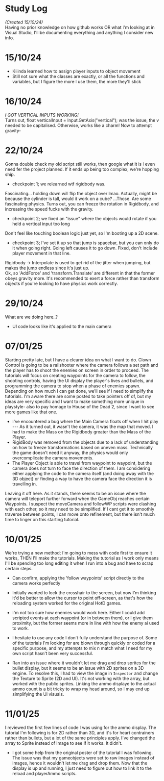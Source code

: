 # Study Log
_(Created 15/10/24)_  
Having no prior knowledge on how github works OR what I'm looking at in Visual Studio, I'll be documenting everything and anything I consider new info.

# 15/10/24
- Kiiinda learned how to assign player inputs to object movement
- Still not sure what the classes are exactly, or all the functions and variables, but I figure the more I use them, the more they'll stick

# 16/10/24
_I GOT VERTICAL INPUTS WORKING!_  
Turns out, float verticalInput = Input.GetAxis("vertical"); was the issue, the v needed to be capitalised. Otherwise, works like a charm! Now to attempt gravity-


# 22/10/24
Gonna double check my old script still works, then google what it is I even need fer the project planned. If it ends up being too complex, we're hopping ship.  

- checkpoint 1; we relearned wtf rigidbody was.

Fascinating... holding down will flip the object over lmao. Actually, might be because the cylinder is tall, would it work on a cube? ...Those. Are some fascinating physics. Turns out, you can freeze the rotation in Rigidbody, and increasing the speed fucks with the gravity.  

- checkpoint 2; we fixed an "issue" where the objects would rotate if you held a vertical input too long

Don't feel like touching boolean logic just yet, so I'm booting up a 2D scene.

- checkpoint 3; I've set it up so that jump is spacebar, but you can only do it when going right. Going left causes it to go down. Fixed, don't include player movement in that line.

Rigidbody -> Interpolate is used to get rid of the jitter when jumping, but makes the jump endless since it's just up.  
Ok, so 'AddForce' and 'transform.Translate' are different in that the former obeys gravity more. It's recommended to exert a force rather than transform objects if you're looking to have physics work correctly.

# 29/10/24
What are we doing here..?  
- UI code looks like it's applied to the main camera

# 07/01/25
Starting pretty late, but I have a clearer idea on what I want to do. Clown Control is going to be a railshooter where the camera follows a set path and the player has to shoot the enemies on screen in order to proceed. The tutorials will focus on creating waypoints for the camera to follow, the shooting controls, having the UI display the player's lives and bullets, and programming the camera to stop when a phase of enemies spawn. Depending on how much I can get done, we'll see if I need to simplify the tutorials. I'm aware there are some posted to take pointers off of, but my ideas are very specific and I want to make something more unique in playstyle- also to pay homage to House of the Dead 2, since I want to see more games like that one.

- I've encountered a bug where the Main Camera floats off when I hit play --- As it turned out, it wasn't the camera, it was the map that moved. I had to make the Mass on the Rigidbody greater than the Mass of the Player.
- RigidBody was removed from the objects due to a lack of understanding on how to freeze transformations based on uneven mass. Technically the game doesn't need it anyway, the physics would only overcomplicate the camera movements.
- The Player Object is able to travel from waypoint to waypoint, but the camera does not turn to face the direction of them. I am considering either applying the code to the camera itself (and doing away with the 3D object) or finding a way to have the camera face the direction it is travelling in.

Leaving it off here. As it stands, there seems to be an issue where the camera will teleport further forward when the GameObj reaches certain Waypoints. I suspect the moveCamera and followWP scripts were clashing with each other, so it may need to be simplified. If I cant get it to smoothly traverse between points, I can move onto refinement, but there isn't much time to linger on this starting tutorial.

# 10/01/25
We're trying a new method; I'm going to mess with code first to ensure it works, THEN I'll make the tutorials. Making the tutorial as I work only means I'll be spending too long editing it when I run into a bug and have to scrap certain steps.

- Can confirm, applying the 'follow waypoints' script directly to the camera works perfectly
- Initially wanted to lock the crosshair to the screen, but now I'm thinking it'd be better to allow the cursor to point off-screen, as that's how the reloading system worked for the original HotD games.
- I'm not too sure how enemies would work here. Either I could add scripted events at each waypoint (or in between them), or I give them proximity, but the former seems more in line with how the enemy ai used to work.
- I hesitate to use any code I don't fully understand the purpose of. Some of the tutorials I'm looking for are blown through quickly or coded for a specific purpose, and my attempts to mix n match what I need for my own script hasn't been very successful.

- Ran into an issue where it wouldn't let me drag and drop sprites for the bullet display, but it seems to be an issue with 2D sprites on a 3D engine. To resolve this, I had to view the image in `Inspector` and change the Texture to Sprite (2D and UI). It's not working with the array, but worked with the public sprites. Linking the ammo displaye to the actual ammo count is a bit tricky to wrap my head around, so I may end up simplifying the UI visuals.

# 11/01/25
I reviewed the first few lines of code I was using for the ammo display. The tutorial I'm following is for 2D rather than 3D, and it's for heart contrainers rather than bullets, but a lot of the same principles apply. I've changed the array to Sprite instead of Image to see if it works. It didn't.

- I got some help from the original poster of the tutorial I was following. The issue was that my gameobjects were set to raw images instead of images, hence it wouldn't let me drag and drop them. Now that the display is up and running, I just need to figure out how to link it to the reload and playerAmmo scripts.
